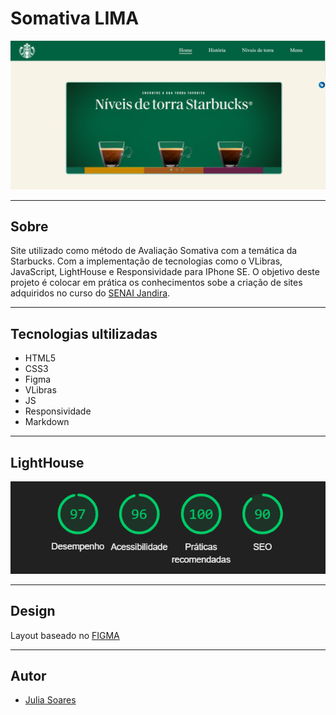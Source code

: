 # Somativa LIMA

![](./img/readme-img.PNG)

---


## Sobre
Site utilizado como método de Avaliação Somativa com a temática da Starbucks. Com a implementação de tecnologias como o VLibras, JavaScript, LightHouse e Responsividade para IPhone SE.
O objetivo deste projeto é colocar em prática os conhecimentos sobe a criação de sites adquiridos no curso do [SENAI Jandira](https://jandira.sp.senai.br/).

---

## Tecnologias ultilizadas

- HTML5
- CSS3
- Figma
- VLibras
- JS
- Responsividade
- Markdown

---

## LightHouse

![](./img/lighthouse.PNG)

---

## Design

Layout baseado no [FIGMA](https://www.figma.com/file/X3QGzBILrZBTB1cNtDHfnJ/Starbucks?node-id=0%3A1&t=ZBGnCqqfRZ3dGL7W-0)

---


## Autor 

- [Julia Soares](https://github.com/Xul14)